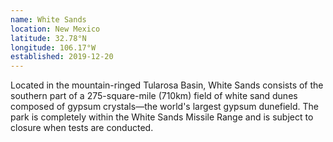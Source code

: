 ```yaml
---
name: White Sands
location: New Mexico
latitude: 32.78°N
longitude: 106.17°W
established: 2019-12-20
---
```


Located in the mountain-ringed Tularosa Basin, White Sands consists of the southern part of a 275-square-mile (710km) field of white sand dunes composed of gypsum crystals—the world's largest gypsum dunefield. The park is completely within the White Sands Missile Range and is subject to closure when tests are conducted.
